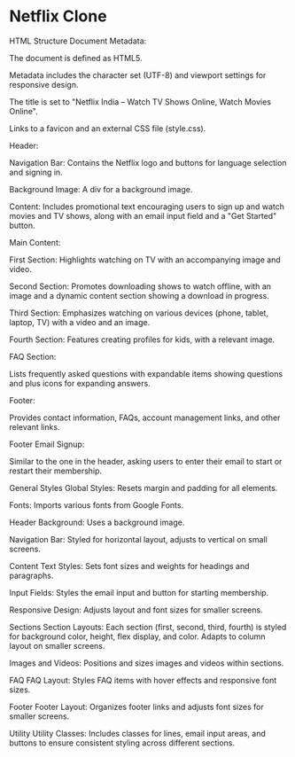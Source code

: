 # Netflix Clone

HTML Structure
Document Metadata:

The document is defined as HTML5.

Metadata includes the character set (UTF-8) and viewport settings for responsive design.

The title is set to "Netflix India – Watch TV Shows Online, Watch Movies Online".

Links to a favicon and an external CSS file (style.css).

Header:

Navigation Bar: Contains the Netflix logo and buttons for language selection and signing in.

Background Image: A div for a background image.

Content: Includes promotional text encouraging users to sign up and watch movies and TV shows, along with an email input field and a "Get Started" button.

Main Content:

First Section: Highlights watching on TV with an accompanying image and video.

Second Section: Promotes downloading shows to watch offline, with an image and a dynamic content section showing a download in progress.

Third Section: Emphasizes watching on various devices (phone, tablet, laptop, TV) with a video and an image.

Fourth Section: Features creating profiles for kids, with a relevant image.

FAQ Section:

Lists frequently asked questions with expandable items showing questions and plus icons for expanding answers.

Footer:

Provides contact information, FAQs, account management links, and other relevant links.

Footer Email Signup:

Similar to the one in the header, asking users to enter their email to start or restart their membership.

General Styles
Global Styles: Resets margin and padding for all elements.

Fonts: Imports various fonts from Google Fonts.

Header
Background: Uses a background image.

Navigation Bar: Styled for horizontal layout, adjusts to vertical on small screens.

Content
Text Styles: Sets font sizes and weights for headings and paragraphs.

Input Fields: Styles the email input and button for starting membership.

Responsive Design: Adjusts layout and font sizes for smaller screens.

Sections
Section Layouts: Each section (first, second, third, fourth) is styled for background color, height, flex display, and color. Adapts to column layout on smaller screens.

Images and Videos: Positions and sizes images and videos within sections.

FAQ
FAQ Layout: Styles FAQ items with hover effects and responsive font sizes.

Footer
Footer Layout: Organizes footer links and adjusts font sizes for smaller screens.

Utility
Utility Classes: Includes classes for lines, email input areas, and buttons to ensure consistent styling across different sections.

